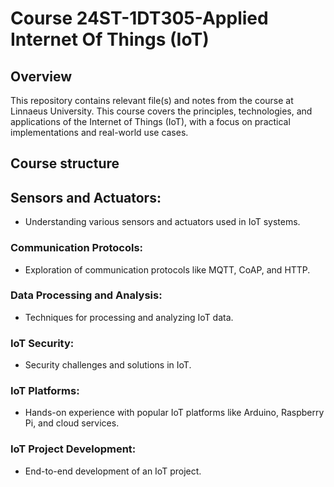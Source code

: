 # Course 24ST-1DT305-Applied Internet Of Things (IoT)

## Overview

This repository contains relevant file(s) and notes from the course at Linnaeus University. 
This course covers the principles, technologies, and applications of the Internet of Things (IoT),
with a focus on practical implementations and real-world use cases.

## Course structure

## Sensors and Actuators:   
  * Understanding various sensors and actuators used in IoT systems.
### Communication Protocols: 
  * Exploration of communication protocols like MQTT, CoAP, and HTTP.
### Data Processing and Analysis: 
  * Techniques for processing and analyzing IoT data.
### IoT Security: 
  * Security challenges and solutions in IoT.
### IoT Platforms: 
  * Hands-on experience with popular IoT platforms like Arduino, Raspberry Pi, and cloud services.
### IoT Project Development: 
  * End-to-end development of an IoT project.
